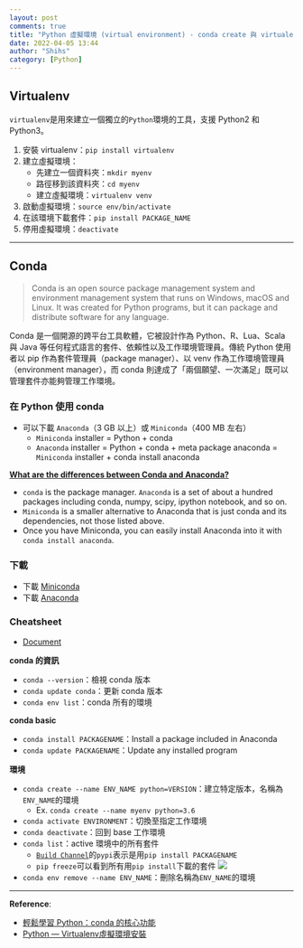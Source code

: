 ```yaml
---
layout: post
comments: true
title: "Python 虛擬環境 (virtual environment) - conda create 與 virtualenv 比較"
date: 2022-04-05 13:44
author: "Shihs"
category: [Python]
---
```



## Virtualenv

`virtualenv`是用來建立一個獨立的`Python`環境的工具，支援 Python2 和 Python3。

1. 安裝 virtualenv：`pip install virtualenv`
2. 建立虛擬環境：
    - 先建立一個資料夾：`mkdir myenv`
    - 路徑移到該資料夾：`cd myenv`
    - 建立虛擬環境：`virtualenv venv`
4. 啟動虛擬環境：`source env/bin/activate`
5. 在該環境下載套件：`pip install PACKAGE_NAME`
6. 停用虛擬環境：`deactivate`

***

## Conda

>Conda is an open source package management system and environment management system that runs on Windows, macOS and Linux. It was created for Python programs, but it can package and distribute software for any language.

Conda 是一個開源的跨平台工具軟體，它被設計作為 Python、R、Lua、Scala 與 Java 等任何程式語言的套件、依賴性以及工作環境管理員。傳統 Python 使用者以 pip 作為套件管理員（package manager）、以 venv 作為工作環境管理員（environment manager），而 conda 則達成了「兩個願望、一次滿足」既可以管理套件亦能夠管理工作環境。

### 在 Python 使用 conda
- 可以下載 `Anaconda`（3 GB 以上）或 `Miniconda`（400 MB 左右）
    - `Miniconda` installer = Python + conda
    - `Anaconda` installer = Python + conda + meta package anaconda = `Miniconda` installer + conda install anaconda

**[What are the differences between Conda and Anaconda?](https://stackoverflow.com/questions/30034840/what-are-the-differences-between-conda-and-anaconda/30057885#30057885)**
- `conda` is the package manager. `Anaconda` is a set of about a hundred packages including conda, numpy, scipy, ipython notebook, and so on.
- `Miniconda` is a smaller alternative to Anaconda that is just conda and its dependencies, not those listed above.
- Once you have Miniconda, you can easily install Anaconda into it with `conda install anaconda`.

### 下載
- 下載 [Miniconda](https://docs.conda.io/en/latest/miniconda.html)
- 下載 [Anaconda](https://www.anaconda.com/products/individual)



### Cheatsheet
- [Document](https://docs.conda.io/projects/conda/en/4.6.0/_downloads/52a95608c49671267e40c689e0bc00ca/conda-cheatsheet.pdf)


**conda 的資訊**
- `conda --version`：檢視 conda 版本
- `conda update conda`：更新 conda 版本
- `conda env list`：conda 所有的環境

**conda basic**
- `conda install PACKAGENAME`：Install a package included in Anaconda
- `conda update PACKAGENAME`：Update any installed program

**環境**
- `conda create --name ENV_NAME python=VERSION`：建立特定版本，名稱為`ENV_NAME`的環境
    - Ex. `conda create --name myenv python=3.6`
- `conda activate ENVIRONMENT`：切換至指定工作環境
- `conda deactivate`：回到 base 工作環境
- `conda list`：active 環境中的所有套件
    - [`Build Channel`](https://stackoverflow.com/questions/62412898/what-does-pypi-in-the-channel-column-of-conda-list-output-imply)的`pypi`表示是用`pip install PACKAGENAME`
    - `pip freeze`可以看到所有用`pip install`下載的套件
![](https://i.imgur.com/yvuy4kT.png)
- `conda env remove --name ENV_NAME`：刪除名稱為`ENV_NAME`的環境



***

**Reference**:
- [輕鬆學習 Python：conda 的核心功能](https://medium.com/datainpoint/python-essentials-conda-quickstart-1f1e9ecd1025)
- [Python — Virtualenv虛擬環境安裝](https://medium.com/python4u/python-virtualenv虛擬環境安裝-9d6be2d45db9)